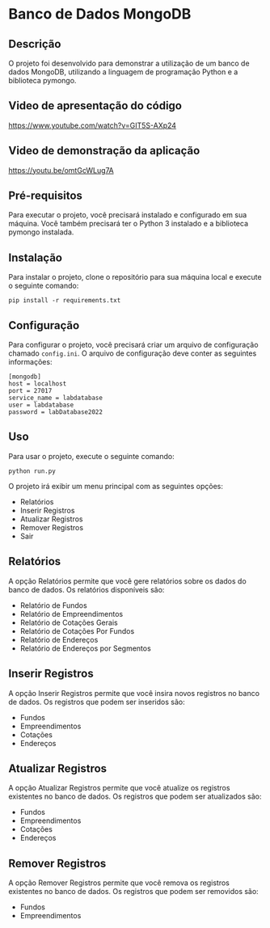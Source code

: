 # Banco de Dados MongoDB

## Descrição

O projeto foi desenvolvido para demonstrar a utilização de um banco de dados MongoDB, utilizando a linguagem de programação Python e a biblioteca pymongo.

## Video de apresentação do código

https://www.youtube.com/watch?v=GIT5S-AXp24

## Video de demonstração da aplicação
https://youtu.be/omtGcWLug7A

## Pré-requisitos

Para executar o projeto, você precisará instalado e configurado em sua máquina. Você também precisará ter o Python 3 instalado e a biblioteca pymongo instalada.

## Instalação

Para instalar o projeto, clone o repositório para sua máquina local e execute o seguinte comando:

```
pip install -r requirements.txt
```

## Configuração

Para configurar o projeto, você precisará criar um arquivo de configuração chamado `config.ini`. O arquivo de configuração deve conter as seguintes informações:

```
[mongodb]
host = localhost
port = 27017
service_name = labdatabase
user = labdatabase
password = labDatabase2022
```

## Uso

Para usar o projeto, execute o seguinte comando:

```
python run.py
```

O projeto irá exibir um menu principal com as seguintes opções:

* Relatórios
* Inserir Registros
* Atualizar Registros
* Remover Registros
* Sair

## Relatórios

A opção Relatórios permite que você gere relatórios sobre os dados do banco de dados. Os relatórios disponíveis são:

* Relatório de Fundos
* Relatório de Empreendimentos
* Relatório de Cotações Gerais
* Relatório de Cotações Por Fundos
* Relatório de Endereços
* Relatório de Endereços por Segmentos

## Inserir Registros

A opção Inserir Registros permite que você insira novos registros no banco de dados. Os registros que podem ser inseridos são:

* Fundos
* Empreendimentos
* Cotações
* Endereços

## Atualizar Registros

A opção Atualizar Registros permite que você atualize os registros existentes no banco de dados. Os registros que podem ser atualizados são:

* Fundos
* Empreendimentos
* Cotações
* Endereços

## Remover Registros

A opção Remover Registros permite que você remova os registros existentes no banco de dados. Os registros que podem ser removidos são:

* Fundos
* Empreendimentos
